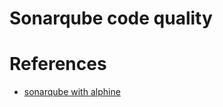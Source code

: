 # Sonarqube code quality



# References
* [sonarqube with alphine](https://github.com/SonarSource/docker-sonarqube/blob/master/6.7.1-alpine/Dockerfile)